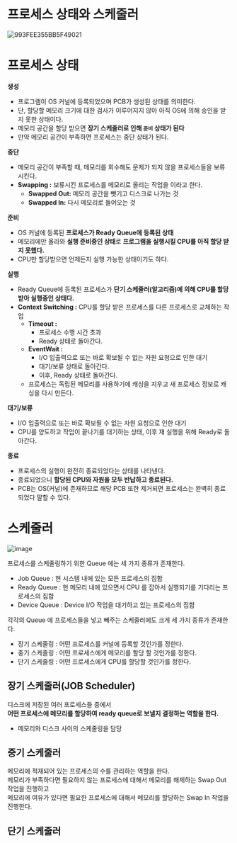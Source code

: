 # 프로세스 상태와 스케줄러 
![993FEE355BB5F49021](https://user-images.githubusercontent.com/50267433/138325487-3b8d6325-2375-415f-84ec-32552e8e01bc.jpg)

# 프로세스 상태 
**생성**    
* 프로그램이 OS 커널에 등록되었으며 PCB가 생성된 상태를 의미한다.    
* 단, 할당할 메모리 크기에 대한 검사가 이루어지지 않아 아직 OS에 의해 승인을 받지 못한 상태이다.   
* 메모리 공간을 할당 받으면 **장기 스케줄러로 인해 `준비` 상태가 된다**   
* 만약 메모리 공간이 부족하면 프로세스는 중단 상태가 된다. 
  
**중단**  
* 메모리 공간이 부족할 때, 메모리를 회수해도 문제가 되지 않을 프로세스들을 보류시킨다.    
* **Swapping :** 보류시킨 프로세스를 메모리로 올리는 작업을 이라고 한다.
    * **Swapped Out:** 메모리 공간을 뺏기고 디스크로 나가는 것 
    * **Swapped In:** 다시 메모리로 들어오는 것   

**준비**
* OS 커널에 등록된 **프로세스가 Ready Queue에 등록된 상태**      
* 메모리에만 올라와 **실행 준비중인 상태**로 **프로그램을 실행시킬 CPU를 아직 할당 받지 못했다.**      
* CPU만 할당받으면 언제든지 실행 가능한 상태이기도 하다.    

**실행**   
* Ready Queue에 등록된 프로세스가 **단기 스케줄러(알고리즘)에 의해 CPU를 할당 받아 실행중인 상태다.**   
* **Context Switching :** CPU를 할당 받은 프로세스를 다른 프로세스로 교체하는 작업    
    * **Timeout :** 
        * 프로세스 수행 시간 초과    
        * Ready 상태로 돌아간다.        
    * **EventWait :** 
        * I/O 입출력으로 또는 바로 확보될 수 없는 자원 요청으로 인한 대기    
        * 대기/보류 상태로 돌아간다.     
        * 이후, Ready 상태로 돌아간다.     
    * 프로세스는 독립된 메모리를 사용하기에 캐싱을 지우고 새 프로세스 정보로 캐싱을 다시 만든다.    

**대기/보류**   
* I/O 입출력으로 또는 바로 확보될 수 없는 자원 요청으로 인한 대기        
* CPU를 양도하고 작업이 끝나기를 대기하는 상태, 이후 재 실행을 위해 Ready로 돌아간다.    
   
**종료**      
* 프로세스의 실행이 완전히 종료되었다는 상태를 나타낸다.     
* 종료되었으니 **할당된 CPU와 자원을 모두 반납하고 종료된다.**     
* PCB는 OS(커널)에 존재하므로 해당 PCB 또한 제거되면 프로세스는 완벽히 종료되었다 말할 수 있다.   

# 스케줄러   
![image](https://user-images.githubusercontent.com/50267433/138328478-5445bf04-622a-4c3c-8ae5-5baa04d0809a.png)

프로세스를 스케줄링하기 위한 Queue 에는 세 가지 종류가 존재한다.

* Job Queue : 현 시스템 내에 있는 모든 프로세스의 집합
* Ready Queue : 현 메모리 내에 있으면서 CPU 를 잡아서 실행되기를 기다리는 프로세스의 집합
* Device Queue : Device I/O 작업을 대기하고 있는 프로세스의 집합


각각의 Queue 에 프로세스들을 넣고 빼주는 스케줄러에도 크게 세 가지 종류가 존재한다.   
   
* 장기 스케줄링 : 어떤 프로세스를 커널에 등록할 것인가를 정한다.  
* 중기 스케줄링 : 어떤 프로세스에게 메모리를 할당 할 것인가를 정한다.  
* 단기 스케줄링 : 어떤 프로세스에게 CPU를 할당할 것인가를 정한다.     

## 장기 스케줄러(JOB Scheduler)     
디스크에 저장된 여러 프로세스들 중에서           
**어떤 프로세스에 메모리를 할당하여 ready queue로 보낼지 결정하는 역할을 한다.**             

* 메모리와 디스크 사이의 스케줄링을 담당    

## 중기 스케줄러  
     
메모리에 적재되어 있는 프로세스의 수를 관리하는 역할을 한다.      
메모리가 부족하다면 필요하지 않는 프로세스에 대해서 메모리를 해제하는 Swap Out 작업을 진행하고     
메모리에 여유가 있다면 필요한 프로세스에 대해서 메모리를 할당하는 Swap In 작업을 진행한다.     


## 단기 스케줄러    








